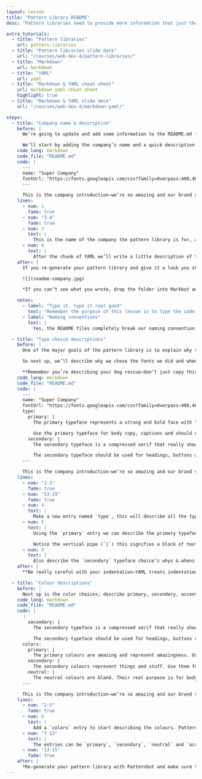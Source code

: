 ```yaml
---
layout: lesson
title: "Pattern Library README"
desc: "Pattern libraries need to provide more information that just the pattern code—they need to explain why."

extra_tutorials:
  - title: "Pattern libraries"
    url: pattern-libraries
  - title: "Pattern libraries slide deck"
    url: "/courses/web-dev-4/pattern-libraries/"
  - title: "Markdown"
    url: markdown
  - title: "YAML"
    url: yaml
  - title: "Markdown & YAML cheat sheet"
    url: markdown-yaml-cheat-sheet
    highlight: true
  - title: "Markdown & YAML slide deck"
    url: "/courses/web-dev-4/markdown-yaml/"

steps:
  - title: "Company name & description"
    before: |
      We’re going to update and add some information to the README.md file within our pattern library.

      We’ll start by adding the company’s name and a quick description at the top.
    code_lang: markdown
    code_file: "README.md"
    code: |
      ---
      name: "Super Company"
      fontUrl: "https://fonts.googleapis.com/css?family=Overpass:400,400i,700|Source+Code+Pro:400,700"
      ---

      This is the company introduction—we’re so amazing and our brand signifies awesomeness!
    lines:
      - num: 1
        fade: true
      - num: "3-4"
        fade: true
      - num: 2
        text: |
          This is the name of the company the pattern library is for, a.k.a. your dog rescue.
      - num: 6
        text: |
          After the chunk of YAML we’ll write a little description of the company. This is all Markdown and will be displayed after the company in the pattern library.
    after: |
      If you re-generate your pattern library and give it a look you should see your information now.

      ![](readme-company.jpg)

      *If you can’t see what you wrote, drop the folder into Markbot and make sure there are no error messages.*

    notes:
      - label: "Type it, type it real good"
        text: "Remember the purpose of this lesson is to type the code out yourself—build up that muscle memory in your fingers!"
      - label: "Naming conventions"
        text: |
          Yes, the README files completely break our naming convention. But it’s a community convention, all on its own, to name readmes with capital letters.

  - title: "Type choice descriptions"
    before: |
      One of the major goals of the pattern library is to explain why the patterns exist and when to use the patterns. That equally applies to the type choices.

      So next up, we’ll describe why we chose the fonts we did and when they should be used.

      **Remember you’re describing your dog rescue—don’t just copy this information below.**
    code_lang: markdown
    code_file: "README.md"
    code: |
      ---
      name: "Super Company"
      fontUrl: "https://fonts.googleapis.com/css?family=Overpass:400,400i,700|Source+Code+Pro:400,700"
      type:
        primary: |
          The primary typeface represents a strong and bold face with lines that show stability and arrogance to fully express the power and dominance of our company.

          Use the primary typeface for body copy, captions and should really anything by default.
        secondary: |
          The secondary typeface is a compressed serif that really shows strength and dominance over our domain.

          The secondary typeface should be used for headings, buttons and to highlight important things.
      ---

      This is the company introduction—we’re so amazing and our brand signifies awesomeness!
    lines:
      - num: "1-3"
        fade: true
      - num: "13-15"
        fade: true
      - num: 4
        text: |
          Make a new entry named `type`, this will describe all the typography related information.
      - num: 5
        text: |
          Using the `primary` entry we can describe the primary typeface—especially describe why you chose it and when to use it.

          Notice the vertical pipe (`|`) this signifies a block of text—you can use Markdown in here.
      - num: 9
        text: |
          Also describe the `secondary` typeface choice’s whys & whens.
    after: |
      **Be really careful with your indentation—YAML treats indentation with extreme importance.**

  - title: "Colour descriptions"
    before: |
      Next up is the color choices; describe primary, secondary, accent, etc. colours using a format similar to the type.
    code_lang: markdown
    code_file: "README.md"
    code: |
      ⋮
        secondary: |
          The secondary typeface is a compressed serif that really shows strength and dominance over our domain.

          The secondary typeface should be used for headings, buttons and to highlight important things.
      colors:
        primary: |
          The primary colours are amazing and represent amazingness. Use them for headers, footers and emphasis.
        secondary: |
          The secondary colours represent things and stuff. Use them for links or when you want an extra pop.
        neutral: |
          The neutral colours are bland. Their real purpose is for body copy, captions, tables, etc.
      ---

      This is the company introduction—we’re so amazing and our brand signifies awesomeness!
    lines:
      - num: "2-5"
        fade: true
      - num: 6
        text: |
          Add a `colors` entry to start describing the colours. Patternbot is cool and will accept the correct spelling with a “u” too.
      - num: "7-12"
        text: |
          The entries can be `primary`, `secondary`, `neutral` and `accent`
      - num: "13-15"
        fade: true
    after: |
      *Re-generate your pattern library with Patternbot and make sure the text is all visible and looks the way you want.*
---
```

